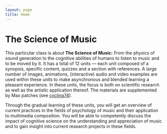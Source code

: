 ```yaml
---
layout: page
title: Home
---
```


# The Science of Music

This particular class is about __The Science of Music:__ From the physics of sound generation to the cognitive abilities of humans to listen to music and to be moved by it. It has a total of 12 units — each unit composed of a synopsis, specific content, quizzes and a section with references. A large number of images, animations, (interactive) audio and video examples are used within these units to make asynchronous and blended learning a pleasant experience. In these units, the focus is both on scientific research as well as the artistic application thereof. The materials are supplemented by Max patches (see [cycling74](www.cycling74.com)).

Through the gradual learning of these units, you will get an overview of current practices in the fields of psychology of music and their application to multimedia composition. You will be able to competently discuss the impact of cognitive science on the understanding and appreciation of music and to gain insight into current research projects in these fields.

